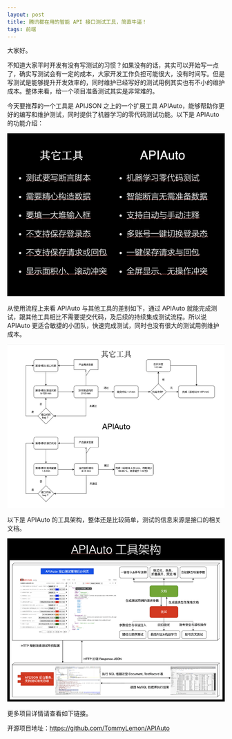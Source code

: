 ```yaml
---
layout: post
title: 腾讯都在用的智能 API 接口测试工具，简直牛逼！
tags: 前端
---
```


大家好。

不知道大家平时开发有没有写测试的习惯？如果没有的话，其实可以开始写一点了，确实写测试会有一定的成本，大家开发工作负担可能很大，没有时间写。但是写测试是能够提升开发效率的，同时维护已经写好的测试用例其实也有不小的维护成本。整体来看，给一个项目准备测试其实是非常难的。

今天要推荐的一个工具是 APIJSON 之上的一个扩展工具 APIAuto，能够帮助你更好的编写和维护测试，同时提供了机器学习的零代码测试功能。以下是 APIAuto 的功能介绍：

![img](https://raw.githubusercontent.com/ZhuPeng/pic/master/images/compress_apiauto-tedian.png)

从使用流程上来看 APIAuto 与其他工具的差别如下，通过 APIAuto 就能完成测试，跟其他工具相比不需要提交代码，及后续的持续集成测试流程。所以说 APIAuto 更适合敏捷的小团队，快速完成测试，同时也没有很大的测试用例维护成本。

![](https://raw.githubusercontent.com/ZhuPeng/pic/master/images/compress_apiauto-liucheng.png)

以下是 APIAuto 的工具架构，整体还是比较简单，测试的信息来源是接口的相关文档。

![](https://raw.githubusercontent.com/ZhuPeng/pic/master/images/compress_apiauto-jiagou.png)

更多项目详情请查看如下链接。

开源项目地址：https://github.com/TommyLemon/APIAuto
